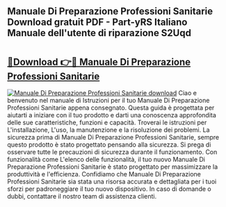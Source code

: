 ## Manuale Di Preparazione Professioni Sanitarie Download gratuit PDF - Part-yRS Italiano Manuale dell'utente di riparazione S2Uqd

# <h2><a href="http://dfdxpo.blite.top/?on=Manuale+Di+Preparazione+Professioni+Sanitarie">🔗Download 👉🔴 Manuale Di Preparazione Professioni Sanitarie</a></h2>

[![Manuale Di Preparazione Professioni Sanitarie download](https://i.imgur.com/lujVjoI.png)](http://dfdxpo.blite.top/?on=Manuale+Di+Preparazione+Professioni+Sanitarie)
Ciao e benvenuto nel manuale di Istruzioni per il tuo Manuale Di Preparazione Professioni Sanitarie appena consegnato. Questa guida è progettata per aiutarti a iniziare con il tuo prodotto e darti una conoscenza approfondita delle sue caratteristiche, funzioni e capacità. Troverai le istruzioni per L'installazione, L'uso, la manutenzione e la risoluzione dei problemi. La sicurezza prima di Manuale Di Preparazione Professioni Sanitarie, sempre questo prodotto è stato progettato pensando alla sicurezza. Si prega di osservare tutte le precauzioni di sicurezza durante il funzionamento. Con funzionalità come L'elenco delle funzionalità, il tuo nuovo Manuale Di Preparazione Professioni Sanitarie è stato progettato per massimizzare la produttività e l'efficienza. Confidiamo che Manuale Di Preparazione Professioni Sanitarie sia stata una risorsa accurata e dettagliata per i tuoi sforzi per padroneggiare il tuo nuovo dispositivo. In caso di domande o dubbi, contattare il nostro team di assistenza clienti.
